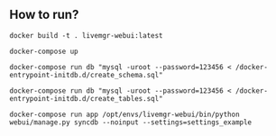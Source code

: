 ## How to run?

	docker build -t . livemgr-webui:latest
	
	docker-compose up

	docker-compose run db "mysql -uroot --password=123456 < /docker-entrypoint-initdb.d/create_schema.sql"

	docker-compose run db "mysql -uroot --password=123456 < /docker-entrypoint-initdb.d/create_tables.sql"

	docker-compose run app /opt/envs/livemgr-webui/bin/python webui/manage.py syncdb --noinput --settings=settings_example